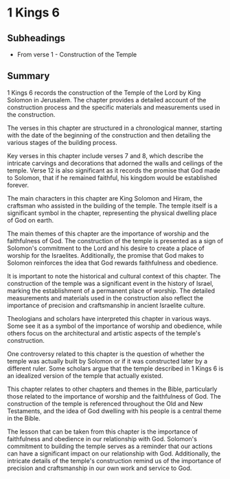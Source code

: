 # 1 Kings 6

## Subheadings

* From verse 1 - Construction of the Temple

## Summary

1 Kings 6 records the construction of the Temple of the Lord by King Solomon in Jerusalem. The chapter provides a detailed account of the construction process and the specific materials and measurements used in the construction.

The verses in this chapter are structured in a chronological manner, starting with the date of the beginning of the construction and then detailing the various stages of the building process.

Key verses in this chapter include verses 7 and 8, which describe the intricate carvings and decorations that adorned the walls and ceilings of the temple. Verse 12 is also significant as it records the promise that God made to Solomon, that if he remained faithful, his kingdom would be established forever.

The main characters in this chapter are King Solomon and Hiram, the craftsman who assisted in the building of the temple. The temple itself is a significant symbol in the chapter, representing the physical dwelling place of God on earth.

The main themes of this chapter are the importance of worship and the faithfulness of God. The construction of the temple is presented as a sign of Solomon's commitment to the Lord and his desire to create a place of worship for the Israelites. Additionally, the promise that God makes to Solomon reinforces the idea that God rewards faithfulness and obedience.

It is important to note the historical and cultural context of this chapter. The construction of the temple was a significant event in the history of Israel, marking the establishment of a permanent place of worship. The detailed measurements and materials used in the construction also reflect the importance of precision and craftsmanship in ancient Israelite culture.

Theologians and scholars have interpreted this chapter in various ways. Some see it as a symbol of the importance of worship and obedience, while others focus on the architectural and artistic aspects of the temple's construction.

One controversy related to this chapter is the question of whether the temple was actually built by Solomon or if it was constructed later by a different ruler. Some scholars argue that the temple described in 1 Kings 6 is an idealized version of the temple that actually existed.

This chapter relates to other chapters and themes in the Bible, particularly those related to the importance of worship and the faithfulness of God. The construction of the temple is referenced throughout the Old and New Testaments, and the idea of God dwelling with his people is a central theme in the Bible.

The lesson that can be taken from this chapter is the importance of faithfulness and obedience in our relationship with God. Solomon's commitment to building the temple serves as a reminder that our actions can have a significant impact on our relationship with God. Additionally, the intricate details of the temple's construction remind us of the importance of precision and craftsmanship in our own work and service to God.
